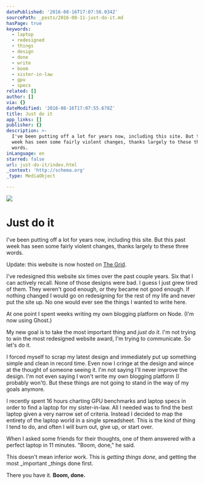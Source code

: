 ```yaml
---
datePublished: '2016-08-16T17:07:56.034Z'
sourcePath: _posts/2016-08-11-just-do-it.md
hasPage: true
keywords:
  - laptop
  - redesigned
  - things
  - design
  - done
  - write
  - boom
  - sister-in-law
  - gpu
  - specs
related: []
author: []
via: {}
dateModified: '2016-08-16T17:07:55.678Z'
title: Just do it
app_links: []
publisher: {}
description: >-
  I've been putting off a lot for years now, including this site. But this past
  week has seen some fairly violent changes, thanks largely to these three
  words.
inLanguage: en
starred: false
url: just-do-it/index.html
_context: 'http://schema.org'
_type: MediaObject

---
```

![](https://the-grid-user-content.s3-us-west-2.amazonaws.com/f8fd9008-a5e8-4d04-9605-030efdc290ac.jpg)

# Just do it

I've been putting off a lot for years now, including this site. But this past week has seen some fairly violent changes, thanks largely to these three words.

Update: this website is now hosted on [The Grid][0].

I've redesigned this website six times over the past couple years. Six that I can actively recall. None of those designs were bad. I guess I just grew tired of them. They weren't good enough, or they became not good enough. If nothing changed I would go on redesigning for the rest of my life and never put the site up. No one would ever see the things I wanted to write here.

At one point I spent weeks writing my own blogging platform on Node. (I'm now using Ghost.)

My new goal is to take the most important thing and _just do it_. I'm not trying to win the most redesigned website award, I'm trying to communicate. So let's do it.

I forced myself to scrap my latest design and immediately put up something simple and clean in record time. Even now I cringe at the design and wince at the thought of someone seeing it. I'm not saying I'll never improve the design. I'm not even saying I won't write my own blogging platform (I probably won't). But these things are not going to stand in the way of my goals anymore.

I recently spent 16 hours charting GPU benchmarks and laptop specs in order to find a laptop for my sister-in-law. All I needed was to find the best laptop given a very narrow set of criteria. Instead I decided to map the entirety of the laptop world in a single spreadsheet. This is the kind of thing I tend to do, and often I will burn out, give up, or start over.

When I asked some friends for their thoughts, one of them answered with a perfect laptop in 11 minutes. "Boom, done," he said.

This doesn't mean inferior work. This is _getting things done_, and getting the most _important _things done first.

There you have it. **Boom, done.**

[0]: https://thegrid.io/